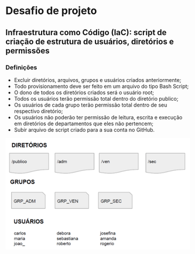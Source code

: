 # Desafio de projeto

## Infraestrutura como Código (IaC): script de criação de estrutura de usuários, diretórios e permissões

### Definições
* Excluir diretórios, arquivos, grupos e usuários criados anteriormente;
* Todo provisionamento deve ser feito em um arquivo do tipo Bash Script;
* O dono de todos os diretórios criados será o usuário root;
* Todos os usuários terão permissão total dentro do diretório publico;
* Os usuários de cada grupo terão permissão total dentro de seu respectivo diretório;
* Os usuários não poderão ter permissão de leitura, escrita e execução em diretórios de departamentos que eles não pertencem;
* Subir arquivo de script criado para a sua conta no GitHub.

![Desafio de projeto](/linux/desafio-projeto-iac/desafio.png)